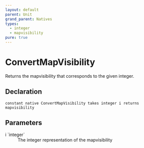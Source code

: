 ```yaml
---
layout: default
parent: Unit
grand_parent: Natives
types:
  - integer
  - mapvisibility
pure: true
---
```


# ConvertMapVisibility
Returns the mapvisibility that corresponds to the given integer.

## Declaration

```
constant native ConvertMapVisibility takes integer i returns mapvisibility
```

## Parameters
<dl>
  <dt>i `integer`</dt>
  <dd>The integer representation of the mapvisibility</dd>
</dl>